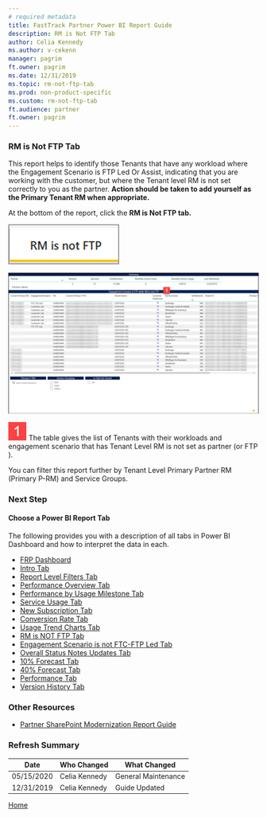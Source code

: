 ```yaml
---
# required metadata
title: FastTrack Partner Power BI Report Guide
description: RM is Not FTP Tab
author: Celia Kennedy
ms.author: v-cekenn
manager: pagrim
ft.owner: pagrim
ms.date: 12/31/2019
ms.topic: rm-not-ftp-tab
ms.prod: non-product-specific
ms.custom: rm-not-ftp-tab
ft.audience: partner
ft.owner: pagrim
---
```


### RM is Not FTP Tab

This report helps to identify those Tenants that have any workload where the Engagement Scenario is FTP Led Or Assist, indicating that you are working with the customer, but where the Tenant level RM is not set correctly to you as the partner. **Action should be taken to add yourself as the Primary Tenant RM when appropriate.**

At the bottom of the report, click the **RM is Not FTP tab.**

![rm-is-not-ftp-tab.png](media/power-bi-reporting-guide/rm-is-not-ftp-tab.png "RM is not FTP Tab")

![summary-report-e.png](media/power-bi-reporting-guide/summary-report-e.png "Summary Report")

![one.png](media/power-bi-reporting-guide/one.png "One") The table gives the list of Tenants with their workloads and engagement scenario that has Tenant Level RM is not set as partner (or FTP <Partner>).

You can filter this report further by Tenant Level Primary Partner RM (Primary P-RM) and Service Groups.

### Next Step

#### Choose a Power BI Report Tab

The following provides you with a description of all tabs in Power BI Dashboard and how to interpret the data in each.

- [FRP Dashboard](frp-dashboard.md)
- [Intro Tab](intro-tab.md)
- [Report Level Filters Tab](report-level-filters-tab.md)
- [Performance Overview Tab](performance-overview-tab.md)
- [Performance by Usage Milestone Tab](performance-by-usage-milestone-tab.md)
- [Service Usage Tab](service-usage-tab.md)
- [New Subscription Tab](new-subscription-tab.md)
- [Conversion Rate Tab](conversion-rate-tab.md)
- [Usage Trend Charts Tab](usage-trend-charts-tab.md)
- [RM is NOT FTP Tab](rm-not-ftp-tab.md)
- [Engagement Scenario is not FTC-FTP Led Tab](engagement-scenario-not-ftc-ftp-led-tab.md)
- [Overall Status Notes Updates Tab](overall-status-notes-updates-tab.md)
- [10% Forecast Tab](10-percent-forecast-tab.md)
- [40% Forecast Tab](40-percent-forecast-tab.md)
- [Performance Tab](performance-tab.md)
- [Version History Tab](version-history-tab.md)

### Other Resources

- [Partner SharePoint Modernization Report Guide](partner-sharepoint-modernization-report-guide.md)

### Refresh Summary

|Date|Who Changed|What Changed|
|---------|---------------|----------------------------|
|05/15/2020| Celia Kennedy| General Maintenance|
|12/31/2019| Celia Kennedy| Guide Updated|

[Home](http://partner-docs.microsoft.com)
